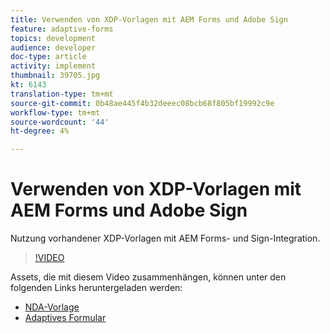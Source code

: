 ```yaml
---
title: Verwenden von XDP-Vorlagen mit AEM Forms und Adobe Sign
feature: adaptive-forms
topics: development
audience: developer
doc-type: article
activity: implement
thumbnail: 39705.jpg
kt: 6143
translation-type: tm+mt
source-git-commit: 0b48ae445f4b32deeec08bcb68f805bf19992c9e
workflow-type: tm+mt
source-wordcount: '44'
ht-degree: 4%

---
```


# Verwenden von XDP-Vorlagen mit AEM Forms und Adobe Sign


Nutzung vorhandener XDP-Vorlagen mit AEM Forms- und Sign-Integration.

>[!VIDEO](https://video.tv.adobe.com/v/39705/?quality=9&learn=on)

Assets, die mit diesem Video zusammenhängen, können unter den folgenden Links heruntergeladen werden:

* [NDA-Vorlage](assets/nda-agreement-xdp-template.zip)
* [Adaptives Formular](assets/nda-agreement-af-with-xdp-template.zip)
